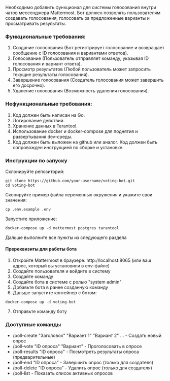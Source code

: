 Необходимо добавить функционал для системы голосования внутри чатов мессенджера Mattermost.
Бот должен позволять пользователям создавать голосования, голосовать за предложенные варианты 
и просматривать результаты. 

### Функциональные требования: 
1. Создание голосования (Бот регистрирует голосование и возвращает сообщение с ID голосования и вариантами ответов). 
2. Голосование (Пользователь отправляет команду, указывая ID голосования и вариант ответа). 
3. Просмотр результатов (Любой пользователь может запросить текущие результаты голосования). 
4. Завершение голосования (Создатель голосования может завершить его досрочно). 
5. Удаление голосования (Возможность удаления голосования). 

### Нефункциональные требования: 
1. Код должен быть написан на Go.  
2. Логирование действий. 
3. Хранение данных в Tarantool. 
4. Использование docker и docker-compose для поднятия и развертывания dev-среды. 
5. Код должен быть выложен на github или аналог. Код должен быть сопровожден инструкцией по сборке и установке.

### Инструкции по запуску

Склонируйте репозиторий:
```
git clone https://github.com/your-username/voting-bot.git
cd voting-bot
```
Скопируйте пример файла переменных окружения и укажите свои значения:
```
cp .env.example .env
```
Запустите приложение:
```
docker-compose up -d mattermost postgres tarantool
```
Дальше выполните все пункты из следующего раздела

#### Пререквизиты для работы бота

1. Откройте Mattermost в браузере: http://localhost:8065 (или ваш адрес,
который вы установили в env-файле)
2. Создайте пользователя и войдите в систему
3. Создайте команду
4. Создайте бота в системе с ролью "system admin"
5. Добавьте бота в ранее созданную команду
6. Дальше запустите контейнер с ботом:
```
docker-compose up -d voting-bot
```
7. Отправьте команду боту

### Доступные команды

- /poll-create "Заголовок" "Вариант 1" "Вариант 2" ... - Создать новый опрос
- /poll-vote "ID опроса" "Вариант" - Проголосовать в опросе
- /poll-results "ID опроса" - Посмотреть результаты опроса (предварительные)
- /poll-end "ID опроса" - Завершить опрос (только для создателя)
- /poll-delete "ID опроса" - Удалить опрос (только для создателя)
- /poll-list - Показать список активных опросов